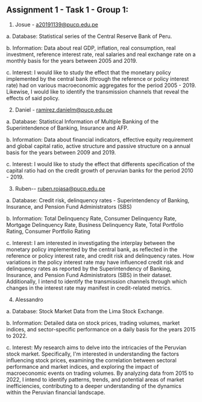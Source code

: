 ## Assignment 1 - Task 1 - Group 1:

1.	Josue - a20191139@pucp.edu.pe

a.	Database:  Statistical series of the Central Reserve Bank of Peru.

b.	Information:  Data about real GDP, inflation, real consumption, real investment, reference interest rate, real salaries and real exchange rate on a monthly basis for the years between 2005 and 2019.

c.	Interest: I would like to study the effect that the monetary policy implemented by the central bank (through the reference or policy interest rate) had on various macroeconomic aggregates for the period 2005 - 2019. Likewise, I would like to identify the transmission channels that reveal the effects of said policy.

2. Daniel - ramirez.danielm@pucp.edu.pe

a.  Database: Statistical Information of Multiple Banking of the Superintendence of Banking, Insurance and AFP.

b. Information: Data about financial indicators, effective equity requirement and global capital ratio, active structure and passive structure on a annual basis for the years between 2009 and 2019.

c. Interest: I would like to study the effect that differents specification of the capital ratio had on the credit growth of peruvian banks for the period 2010 - 2019.

3. Ruben-- ruben.rojasa@pucp.edu.pe

a.	Database: Credit risk, delinquency rates - Superintendency of Banking, Insurance, and Pension Fund Administrators (SBS)

b.	Information: Total Delinquency Rate, Consumer Delinquency Rate, Mortgage Delinquency Rate, Business Delinquency Rate, Total Portfolio Rating, Consumer Portfolio Rating

c.	Interest: I am interested in investigating the interplay between the monetary policy implemented by the central bank, as reflected in the reference or policy interest rate, and credit risk and delinquency rates. How variations in the policy interest rate may have influenced credit risk and delinquency rates as reported by the Superintendency of Banking, Insurance, and Pension Fund Administrators (SBS) in their dataset. Additionally, I intend to identify the transmission channels through which changes in the interest rate may manifest in credit-related metrics.

4. Alessandro 

a. Database: Stock Market Data from the Lima Stock Exchange.

b. Information: Detailed data on stock prices, trading volumes, market indices, and sector-specific performance on a daily basis for the years 2015 to 2022.

c. Interest: My research aims to delve into the intricacies of the Peruvian stock market. Specifically, I'm interested in understanding the factors influencing stock prices, examining the correlation between sectoral performance and market indices, and exploring the impact of macroeconomic events on trading volumes. By analyzing data from 2015 to 2022, I intend to identify patterns, trends, and potential areas of market inefficiencies, contributing to a deeper understanding of the dynamics within the Peruvian financial landscape.

